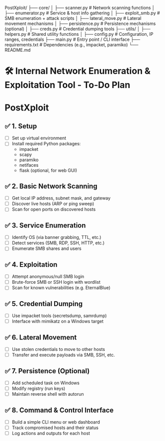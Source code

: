 PostXploit/
├── core/
│   ├── scanner.py           # Network scanning functions
│   ├── enumerator.py        # Service & host info gathering
│   ├── exploit_smb.py       # SMB enumeration + attack scripts
│   ├── lateral_move.py      # Lateral movement mechanisms
│   ├── persistence.py       # Persistence mechanisms (optional)
│   ├── creds.py             # Credential dumping tools
├── utils/
│   ├── helpers.py           # Shared utility functions
│   ├── config.py            # Configuration, IP ranges, credentials
├── main.py                  # Entry point / CLI interface
├── requirements.txt         # Dependencies (e.g., impacket, paramiko)
└── README.md


# 🛠️ Internal Network Enumeration & Exploitation Tool - To-Do Plan

# PostXploit

## ✅ 1. Setup
- [ ] Set up virtual environment
- [ ] Install required Python packages:
  - impacket
  - scapy
  - paramiko
  - netifaces
  - flask (optional, for web GUI)

## ✅ 2. Basic Network Scanning
- [ ] Get local IP address, subnet mask, and gateway
- [ ] Discover live hosts (ARP or ping sweep)
- [ ] Scan for open ports on discovered hosts

## ✅ 3. Service Enumeration
- [ ] Identify OS (via banner grabbing, TTL, etc.)
- [ ] Detect services (SMB, RDP, SSH, HTTP, etc.)
- [ ] Enumerate SMB shares and users

## ✅ 4. Exploitation
- [ ] Attempt anonymous/null SMB login
- [ ] Brute-force SMB or SSH login with wordlist
- [ ] Scan for known vulnerabilities (e.g. EternalBlue)

## ✅ 5. Credential Dumping
- [ ] Use impacket tools (secretsdump, samrdump)
- [ ] Interface with mimikatz on a Windows target

## ✅ 6. Lateral Movement
- [ ] Use stolen credentials to move to other hosts
- [ ] Transfer and execute payloads via SMB, SSH, etc.

## ✅ 7. Persistence (Optional)
- [ ] Add scheduled task on Windows
- [ ] Modify registry (run keys)
- [ ] Maintain reverse shell with autorun

## ✅ 8. Command & Control Interface
- [ ] Build a simple CLI menu or web dashboard
- [ ] Track compromised hosts and their status
- [ ] Log actions and outputs for each host

